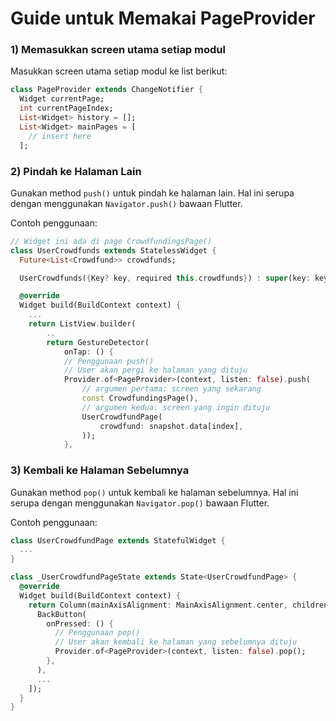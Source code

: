 # Guide untuk Memakai PageProvider

### 1) Memasukkan screen utama setiap modul

Masukkan screen utama setiap modul ke list berikut:

```dart
class PageProvider extends ChangeNotifier {
  Widget currentPage;
  int currentPageIndex;
  List<Widget> history = [];
  List<Widget> mainPages = [
    // insert here
  ];
```

### 2) Pindah ke Halaman Lain

Gunakan method `push()` untuk pindah ke halaman lain. Hal ini serupa dengan menggunakan `Navigator.push()` bawaan Flutter.

Contoh penggunaan:

```dart
// Widget ini ada di page CrowdfundingsPage()
class UserCrowdfunds extends StatelessWidget {
  Future<List<Crowdfund>> crowdfunds;

  UserCrowdfunds({Key? key, required this.crowdfunds}) : super(key: key);

  @override
  Widget build(BuildContext context) {
    ...
    return ListView.builder(
        ..
        return GestureDetector(
            onTap: () {
            // Penggunaan push()
            // User akan pergi ke halaman yang dituju
            Provider.of<PageProvider>(context, listen: false).push(
                // argumen pertama: screen yang sekarang
                const CrowdfundingsPage(),
                // argumen kedua: screen yang ingin dituju
                UserCrowdfundPage(
                    crowdfund: snapshot.data[index],
                ));
            },
```

### 3) Kembali ke Halaman Sebelumnya

Gunakan method `pop()` untuk kembali ke halaman sebelumnya. Hal ini serupa dengan menggunakan `Navigator.pop()` bawaan Flutter.

Contoh penggunaan:

```dart
class UserCrowdfundPage extends StatefulWidget {
  ...
}

class _UserCrowdfundPageState extends State<UserCrowdfundPage> {
  @override
  Widget build(BuildContext context) {
    return Column(mainAxisAlignment: MainAxisAlignment.center, children: [
      BackButton(
        onPressed: () {
          // Penggunaan pop()
          // User akan kembali ke halaman yang sebelumnya dituju
          Provider.of<PageProvider>(context, listen: false).pop();
        },
      ),
      ...
    ]);
  }
}
```
